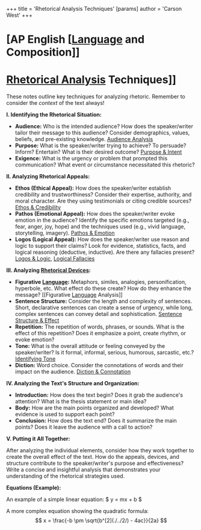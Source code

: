 +++
 title = 'Rhetorical Analysis Techniques'
[params]
	author = 'Carson West'
+++
# [AP English [[Language](./../ap-english-[[language/) and Composition]]
# [Rhetorical Analysis](./../rhetorical-analysis/) Techniques]]

These notes outline key techniques for analyzing rhetoric.  Remember to consider the *context* of the text always!

**I.  Identifying the Rhetorical Situation:**

* **Audience:**  Who is the intended audience? How does the speaker/writer tailor their message to this audience?  Consider demographics, values, beliefs, and pre-existing knowledge. [Audience Analysis](./../audience-analysis/)
* **Purpose:** What is the speaker/writer trying to achieve?  To persuade? Inform? Entertain?  What is their desired outcome? [Purpose & Intent](./../purpose-&-intent/)
* **Exigence:** What is the urgency or problem that prompted this communication? What event or circumstance necessitated this rhetoric?

**II. Analyzing Rhetorical Appeals:**

* **Ethos (Ethical Appeal):**  How does the speaker/writer establish credibility and trustworthiness? Consider their expertise, authority, and moral character.  Are they using testimonials or citing credible sources? [Ethos & Credibility](./../ethos-&-credibility/)
* **Pathos (Emotional Appeal):** How does the speaker/writer evoke emotion in the audience?  Identify the specific emotions targeted (e.g., fear, anger, joy, hope) and the techniques used (e.g., vivid language, storytelling, imagery). [Pathos & Emotion](./../pathos-&-emotion/)
* **Logos (Logical Appeal):** How does the speaker/writer use reason and logic to support their claims?  Look for evidence, statistics, facts, and logical reasoning (deductive, inductive).  Are there any fallacies present?  [Logos & Logic](./../logos-&-logic/), [Logical Fallacies](./../logical-fallacies/)

**III. Analyzing [Rhetorical Devices](./../rhetorical-devices/):**

* **Figurative [Language](./../language/):** Metaphors, similes, analogies, personification, hyperbole, etc.  What effect do these create? How do they enhance the message? [[Figurative [Language](./../language/) Analysis]]
* **Sentence Structure:** Consider the length and complexity of sentences.  Short, declarative sentences can create a sense of urgency, while long, complex sentences can convey detail and sophistication.  [Sentence Structure & Effect](./../sentence-structure-&-effect/)
* **Repetition:**  The repetition of words, phrases, or sounds.  What is the effect of this repetition? Does it emphasize a point, create rhythm, or evoke emotion?
* **Tone:** What is the overall attitude or feeling conveyed by the speaker/writer?  Is it formal, informal, serious, humorous, sarcastic, etc.? [Identifying Tone](./../identifying-tone/)
* **Diction:** Word choice.  Consider the connotations of words and their impact on the audience. [Diction & Connotation](./../diction-&-connotation/)

**IV.  Analyzing the Text's Structure and Organization:**

* **Introduction:** How does the text begin?  Does it grab the audience's attention?  What is the thesis statement or main idea?
* **Body:** How are the main points organized and developed?  What evidence is used to support each point?
* **Conclusion:** How does the text end?  Does it summarize the main points?  Does it leave the audience with a call to action?

**V.  Putting it All Together:**

After analyzing the individual elements, consider how they work together to create the overall effect of the text.  How do the appeals, devices, and structure contribute to the speaker/writer's purpose and effectiveness?  Write a concise and insightful analysis that demonstrates your understanding of the rhetorical strategies used.

**Equations (Example):**

An example of a simple linear equation:  $ y = mx + b $ 

A more complex equation showing the quadratic formula:   $$ x = \frac{-b \pm \sqrt{b^[2](./../2/) - 4ac}}{2a} $$  
